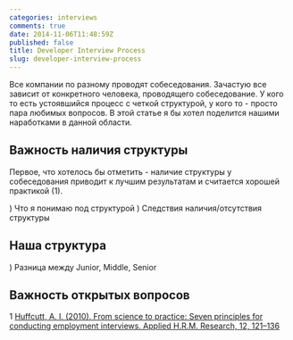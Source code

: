 ```yaml
---
categories: interviews
comments: true
date: 2014-11-06T11:48:59Z
published: false
title: Developer Interview Process
slug: developer-interview-process
---
```


Все компании по разному проводят собеседования. Зачастую все зависит от
конкретного человека, проводящего собеседование. У кого то есть устоявшийся
процесс с четкой структурой, у кого то - просто пара любимых вопросов. В этой
статье я бы хотел поделится нашими наработками в данной области.

## Важность наличия структуры

Первое, что хотелось бы отметить - наличие структуры у собеседования приводит к
лучшим результатам и считается хорошей практикой (1).

) Что я понимаю под структурой
) Следствия наличия/отсутствия структуры

## Наша структура
  ) Разница между Junior, Middle, Senior

## Важность открытых вопросов


1 [Huffcutt, A. I. (2010). From science to practice: Seven principles for conducting employment interviews. Applied H.R.M. Research, 12, 121–136](http://www.xavier.edu/appliedhrmresearch/2010-Winter/Article_8_Huffcutt_Seven%20Principles.pdf)
